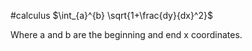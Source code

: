 #calculus 
$\int_{a}^{b} \sqrt{1+\frac{dy}{dx}^2}$

Where a and b are the beginning and end x coordinates.